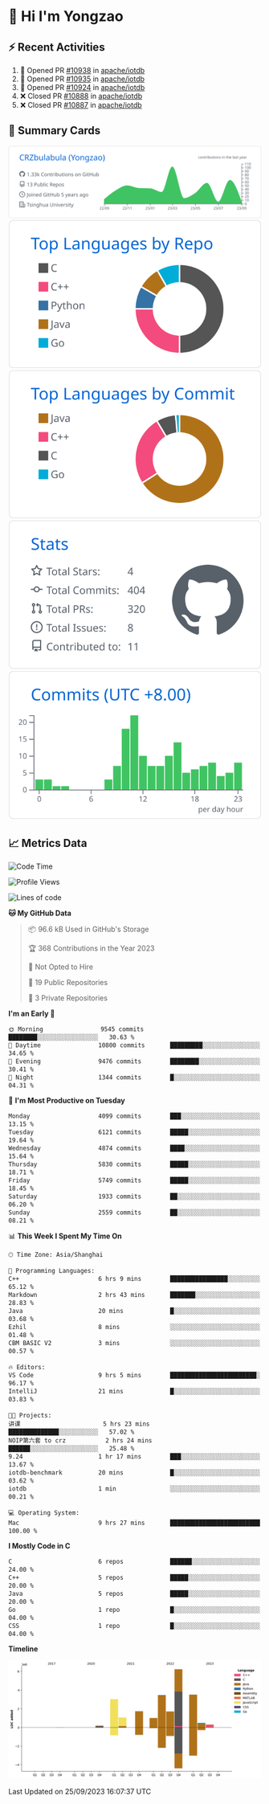 # 👋 Hi I'm Yongzao

## ⚡ Recent Activities
<!--START_SECTION:activity-->
1. 💪 Opened PR [#10938](https://github.com/apache/iotdb/pull/10938) in [apache/iotdb](https://github.com/apache/iotdb)
2. 💪 Opened PR [#10935](https://github.com/apache/iotdb/pull/10935) in [apache/iotdb](https://github.com/apache/iotdb)
3. 💪 Opened PR [#10924](https://github.com/apache/iotdb/pull/10924) in [apache/iotdb](https://github.com/apache/iotdb)
4. ❌ Closed PR [#10888](https://github.com/apache/iotdb/pull/10888) in [apache/iotdb](https://github.com/apache/iotdb)
5. ❌ Closed PR [#10887](https://github.com/apache/iotdb/pull/10887) in [apache/iotdb](https://github.com/apache/iotdb)
<!--END_SECTION:activity-->

## 🎑 Summary Cards

[![](https://raw.githubusercontent.com/CRZbulabula/CRZbulabula/main/profile-summary-card-output/github/0-profile-details.svg)](https://github.com/vn7n24fzkq/github-profile-summary-cards)
[![](https://raw.githubusercontent.com/CRZbulabula/CRZbulabula/main/profile-summary-card-output/github/1-repos-per-language.svg)](https://github.com/vn7n24fzkq/github-profile-summary-cards) [![](https://raw.githubusercontent.com/CRZbulabula/CRZbulabula/main/profile-summary-card-output/github/2-most-commit-language.svg)](https://github.com/vn7n24fzkq/github-profile-summary-cards)
[![](https://raw.githubusercontent.com/CRZbulabula/CRZbulabula/main/profile-summary-card-output/github/3-stats.svg)](https://github.com/vn7n24fzkq/github-profile-summary-cards) [![](https://raw.githubusercontent.com/CRZbulabula/CRZbulabula/main/profile-summary-card-output/github/4-productive-time.svg)](https://github.com/vn7n24fzkq/github-profile-summary-cards)

## 📈 Metrics Data

<!--START_SECTION:waka-->
![Code Time](http://img.shields.io/badge/Code%20Time-315%20hrs%2017%20mins-blue)

![Profile Views](http://img.shields.io/badge/Profile%20Views-5-blue)

![Lines of code](https://img.shields.io/badge/From%20Hello%20World%20I%27ve%20Written-22.6%20million%20lines%20of%20code-blue)

**🐱 My GitHub Data** 

> 📦 96.6 kB Used in GitHub's Storage 
 > 
> 🏆 368 Contributions in the Year 2023
 > 
> 🚫 Not Opted to Hire
 > 
> 📜 19 Public Repositories 
 > 
> 🔑 3 Private Repositories 
 > 
**I'm an Early 🐤** 

```text
🌞 Morning                9545 commits        ████████░░░░░░░░░░░░░░░░░   30.63 % 
🌆 Daytime                10800 commits       █████████░░░░░░░░░░░░░░░░   34.65 % 
🌃 Evening                9476 commits        ████████░░░░░░░░░░░░░░░░░   30.41 % 
🌙 Night                  1344 commits        █░░░░░░░░░░░░░░░░░░░░░░░░   04.31 % 
```
📅 **I'm Most Productive on Tuesday** 

```text
Monday                   4099 commits        ███░░░░░░░░░░░░░░░░░░░░░░   13.15 % 
Tuesday                  6121 commits        █████░░░░░░░░░░░░░░░░░░░░   19.64 % 
Wednesday                4874 commits        ████░░░░░░░░░░░░░░░░░░░░░   15.64 % 
Thursday                 5830 commits        █████░░░░░░░░░░░░░░░░░░░░   18.71 % 
Friday                   5749 commits        █████░░░░░░░░░░░░░░░░░░░░   18.45 % 
Saturday                 1933 commits        ██░░░░░░░░░░░░░░░░░░░░░░░   06.20 % 
Sunday                   2559 commits        ██░░░░░░░░░░░░░░░░░░░░░░░   08.21 % 
```


📊 **This Week I Spent My Time On** 

```text
🕑︎ Time Zone: Asia/Shanghai

💬 Programming Languages: 
C++                      6 hrs 9 mins        ████████████████░░░░░░░░░   65.12 % 
Markdown                 2 hrs 43 mins       ███████░░░░░░░░░░░░░░░░░░   28.83 % 
Java                     20 mins             █░░░░░░░░░░░░░░░░░░░░░░░░   03.68 % 
Ezhil                    8 mins              ░░░░░░░░░░░░░░░░░░░░░░░░░   01.48 % 
CBM BASIC V2             3 mins              ░░░░░░░░░░░░░░░░░░░░░░░░░   00.57 % 

🔥 Editors: 
VS Code                  9 hrs 5 mins        ████████████████████████░   96.17 % 
IntelliJ                 21 mins             █░░░░░░░░░░░░░░░░░░░░░░░░   03.83 % 

🐱‍💻 Projects: 
讲课                       5 hrs 23 mins       ██████████████░░░░░░░░░░░   57.02 % 
NOIP第六套 to crz           2 hrs 24 mins       ██████░░░░░░░░░░░░░░░░░░░   25.48 % 
9.24                     1 hr 17 mins        ███░░░░░░░░░░░░░░░░░░░░░░   13.67 % 
iotdb-benchmark          20 mins             █░░░░░░░░░░░░░░░░░░░░░░░░   03.62 % 
iotdb                    1 min               ░░░░░░░░░░░░░░░░░░░░░░░░░   00.21 % 

💻 Operating System: 
Mac                      9 hrs 27 mins       █████████████████████████   100.00 % 
```

**I Mostly Code in C** 

```text
C                        6 repos             ██████░░░░░░░░░░░░░░░░░░░   24.00 % 
C++                      5 repos             █████░░░░░░░░░░░░░░░░░░░░   20.00 % 
Java                     5 repos             █████░░░░░░░░░░░░░░░░░░░░   20.00 % 
Go                       1 repo              █░░░░░░░░░░░░░░░░░░░░░░░░   04.00 % 
CSS                      1 repo              █░░░░░░░░░░░░░░░░░░░░░░░░   04.00 % 
```



**Timeline**

![Lines of Code chart](https://raw.githubusercontent.com/CRZbulabula/CRZbulabula/main/assets/bar_graph.png)


 Last Updated on 25/09/2023 16:07:37 UTC
<!--END_SECTION:waka-->

